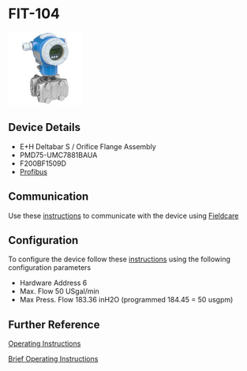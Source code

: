 # FIT-104

![](../images/device_images/deltabar_s.jpg)

## Device Details
+ E+H Deltabar S / Orifice Flange Assembly
+ PMD75-UMC7881BAUA
+ F200BF1509D
+ [Profibus](../protocols/profibus.md)

## Communication
Use these [instructions](../protocols/profibus/connection_run_1_HIPROM_192.168.1.13.md) to communicate with the device using [Fieldcare](../fieldcare/fieldcare.md)

## Configuration
To configure the device follow these [instructions](../commissioning_instructions/deltabar_s_profibus.md) using the following configuration parameters

+ Hardware Address 6
+ Max. Flow 50 USgal/min
+ Max Press. Flow 183.36 inH2O (programmed 184.45 = 50 usgpm)

## Further Reference
[Operating Instructions](../manuals/deltabar_s_operating_profibus.pdf)

[Brief Operating Instructions](../manuals/deltabar_s_brief_profibus.pdf)